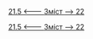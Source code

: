 [21.5 <--- ](21_5.md) [   Зміст   ](README.md) [--> 22](22.md)



[21.5 <--- ](21_5.md) [   Зміст   ](README.md) [--> 22](22.md)

